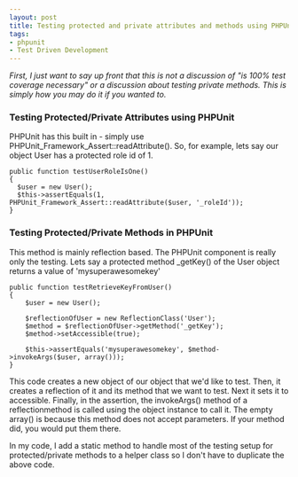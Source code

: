 ```yaml
---
layout: post
title: Testing protected and private attributes and methods using PHPUnit
tags:
- phpunit
- Test Driven Development
---
```


_First, I just want to say up front that this is not a discussion of "is 100% test coverage necessary" or a discussion about testing private methods.  This is simply how you may do it if you wanted to._



### Testing Protected/Private Attributes using PHPUnit


PHPUnit has this built in - simply use PHPUnit_Framework_Assert::readAttribute().  So, for example, lets say our object User has a protected role id of 1.

```php?start_inline=1
public function testUserRoleIsOne()
{  
  $user = new User();
  $this->assertEquals(1, PHPUnit_Framework_Assert::readAttribute($user, '_roleId'));
}
```


### Testing Protected/Private Methods in PHPUnit


This method is mainly reflection based.  The PHPUnit component is really only the testing. Lets say a protected method _getKey() of the User object returns a value of 'mysuperawesomekey'

```php?start_inline=1
public function testRetrieveKeyFromUser()
{
    $user = new User();
    
    $reflectionOfUser = new ReflectionClass('User');
    $method = $reflectionOfUser->getMethod('_getKey');
    $method->setAccessible(true);
    
    $this->assertEquals('mysuperawesomekey', $method->invokeArgs($user, array()));
}
```
    



This code creates a new object of our object that we'd like to test.  Then, it creates a reflection of it and its method that we want to test.  Next it sets it to accessible.  Finally, in the assertion, the invokeArgs() method of a reflectionmethod is called using the object instance to call it.  The empty array() is because this method does not accept parameters.  If your method did, you would put them there.

In my code, I add a static method to handle most of the testing setup for protected/private methods to a helper class so I don't have to duplicate the above code.

